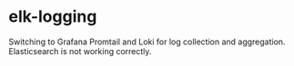 # elk-logging

Switching to Grafana Promtail and Loki for log collection and aggregation. Elasticsearch is not working correctly.
